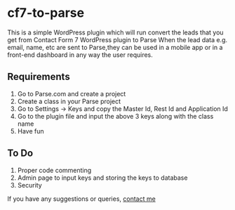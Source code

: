# cf7-to-parse

This is a simple WordPress plugin which will run convert the leads that you get from Contact Form 7 WordPress plugin to Parse
When the lead data e.g. email, name, etc are sent to Parse,they can be used in a mobile app or in a front-end dashboard in any way the user requires.

## Requirements
1. Go to Parse.com and create a project
2. Create a class in your Parse project 
3. Go to Settings -> Keys and copy the Master Id, Rest Id and Application Id
4. Go to the plugin file and input the above 3 keys along with the class name
5. Have fun

## To Do
1. Proper code commenting
2. Admin page to input keys and storing the keys to database
3. Security

If you have any suggestions or queries, [contact me](mailto:mailme@rohitbandooni.com "My Website")
